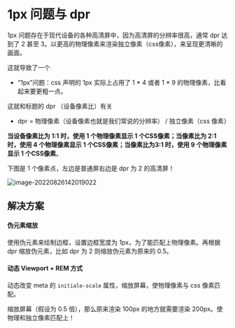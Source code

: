# 1px 问题与 dpr

1px 问题存在于现代设备的各种高清屏中，因为高清屏的分辨率很高，通常 dpr 达到了 2 甚至 3。以更高的物理像素来渲染独立像素（css像素），来呈现更清晰的画面。

这就导致了一个

- “1px”问题：css 声明的 1px 实际上占用了 1 * 4 或者 1 * 9 的物理像素，比看起来要更粗一点。

这就和标题的 dpr （设备像素比）有关

- dpr = 物理像素（设备像素也就是我们常说的分辨率） / 独立像素（css 像素）

**当设备像素比为 1:1 时，使用 1 个物理像素显示 1 个CSS像素；当像素比为 2:1 时，使用 4 个物理像素显示 1 个CSS像素；当像素比为3:1 时，使用 9 个物理像素显示 1 个CSS像素**。

下图是 1 个像素点，左边是普通屏右边是 dpr 为 2 的高清屏！

![image-20220826142019022](https://liaoyk-markdown.oss-cn-hangzhou.aliyuncs.com/markdownImg/image-20220826142019022.png) 

## 解决方案

#### 伪元素缩放

使用伪元素来绘制边框，设置边框宽度为 1px，为了能匹配上物理像素。再根据 dpr 缩放伪元素，比如 dpr 为 2 则缩放伪元素为原来的  0.5。

#### 动态 Viewport + REM 方式

动态改变 meta 的 `initiale-scale` 属性，缩放屏幕，使物理像素与 css 像素匹配。

缩放屏幕（假设为 0.5 倍），那么原来渲染 100px 的地方就需要渲染 200px。使物理和独立像素匹配上！ 